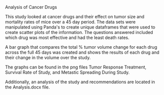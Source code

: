 Analysis of Cancer Drugs 

This study looked at cancer drugs and their effect on tumor size and mortality rates of mice over a 45 day period.  The data sets were manipulated using Panda's to create unique dataframes that were used to create scatter plots of the information.  The questions answered included which drug was most effective and had the least death rates. 

A bar graph that compares the total % tumor volume change for each drug across the full 45 days was created and shows the results of each drug and their change in the volume over the study.

The graphs can be found in the png files Tumor Response Treatment, Survival Rate of Study, and Metastic Spreading During Study. 

Additionally, an analysis of the study and recommendations are located in the Analysis.docx file.
